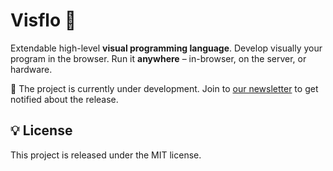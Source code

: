 # Visflo 👀

Extendable high-level **visual programming language**. Develop visually your program in the browser. Run it **anywhere** – in-browser, on the server, or hardware.

🚧 The project is currently under development. Join to [our newsletter](https://eepurl.com/iwc6Ck) to get notified about the release.

## 💡 License

This project is released under the MIT license.
